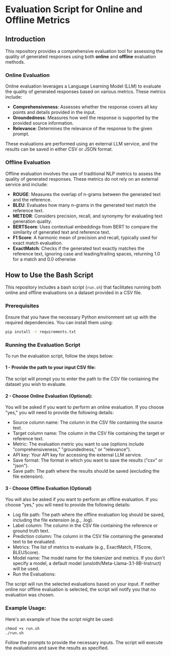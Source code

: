 # Evaluation Script for Online and Offline Metrics

## Introduction

This repository provides a comprehensive evaluation tool for assessing the quality of generated responses using both **online** and **offline** evaluation methods.

### Online Evaluation

Online evaluation leverages a Language Learning Model (LLM) to evaluate the quality of generated responses based on various metrics. These metrics include:

- **Comprehensiveness**: Assesses whether the response covers all key points and details provided in the input.
- **Groundedness**: Measures how well the response is supported by the provided source information.
- **Relevance**: Determines the relevance of the response to the given prompt.

These evaluations are performed using an external LLM service, and the results can be saved in either CSV or JSON format.

### Offline Evaluation

Offline evaluation involves the use of traditional NLP metrics to assess the quality of generated responses. These metrics do not rely on an external service and include:

- **ROUGE**: Measures the overlap of n-grams between the generated text and the reference.
- **BLEU**: Evaluates how many n-grams in the generated text match the reference text.
- **METEOR**: Considers precision, recall, and synonymy for evaluating text generation quality.
- **BERTScore**: Uses contextual embeddings from BERT to compare the similarity of generated text and reference text.
- **F1 Score**: A harmonic mean of precision and recall, typically used for exact match evaluation.
- **ExactMatch**: Checks if the generated text exactly matches the reference text, ignoring case and leading/trailing spaces, returning 1.0 for a match and 0.0 otherwise

## How to Use the Bash Script

This repository includes a bash script (`run.sh`) that facilitates running both online and offline evaluations on a dataset provided in a CSV file.

### Prerequisites

Ensure that you have the necessary Python environment set up with the required dependencies. You can install them using:

```bash
pip install -r requirements.txt
```

### Running the Evaluation Script
To run the evaluation script, follow the steps below:

#### 1 - Provide the path to your input CSV file:

The script will prompt you to enter the path to the CSV file containing the dataset you wish to evaluate.

#### 2 - Choose Online Evaluation (Optional):

You will be asked if you want to perform an online evaluation. If you choose "yes," you will need to provide the following details:

 - Source column name: The column in the CSV file containing the source text.
 - Target column name: The column in the CSV file containing the target or reference text.
 - Metric: The evaluation metric you want to use (options include "comprehensiveness," "groundedness," or "relevance").
 - API key: Your API key for accessing the external LLM service.
 - Save format: The format in which you want to save the results ("csv" or "json").
 - Save path: The path where the results should be saved (excluding the file extension).

#### 3 - Choose Offline Evaluation (Optional)

You will also be asked if you want to perform an offline evaluation. If you choose "yes," you will need to provide the following details:

 - Log file path: The path where the offline evaluation log should be saved, including the file extension (e.g., .log).
 - Label column: The column in the CSV file containing the reference or ground truth text.
 - Prediction column: The column in the CSV file containing the generated text to be evaluated.
 - Metrics: The list of metrics to evaluate (e.g., ExactMatch, F1Score, BLEUScore).
 - Model name: The model name for the tokenizer and metrics. If you don't specify a model, a default model (unsloth/Meta-Llama-3.1-8B-Instruct) will be used.
 - Run the Evaluations:

The script will run the selected evaluations based on your input. If neither online nor offline evaluation is selected, the script will notify you that no evaluation was chosen.

### Example Usage:

Here's an example of how the script might be used:
```
chmod +x run.sh
./run.sh
```
Follow the prompts to provide the necessary inputs. The script will execute the evaluations and save the results as specified.
